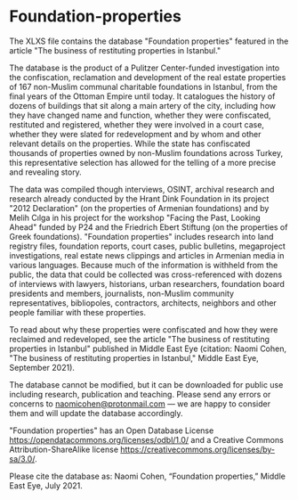 # Foundation-properties

The XLXS file contains the database "Foundation properties" featured in the article "The business of restituting properties in Istanbul."

The database is the product of a Pulitzer Center-funded investigation into the confiscation, reclamation and development of the real estate properties of 167 non-Muslim communal charitable foundations in Istanbul, from the final years of the Ottoman Empire until today. It catalogues the history of dozens of buildings that sit along a main artery of the city, including how they have changed name and function, whether they were confiscated, restituted and registered, whether they were involved in a court case, whether they were slated for redevelopment and by whom and other relevant details on the properties. While the state has confiscated thousands of properties owned by non-Muslim foundations across Turkey, this representative selection has allowed for the telling of a more precise and revealing story. 

The data was compiled though interviews, OSINT, archival research and research already conducted by the Hrant Dink Foundation in its project "2012 Declaration" (on the properties of Armenian foundations) and by Melih Cılga in his project for the workshop "Facing the Past, Looking Ahead" funded by P24 and the Friedrich Ebert Stiftung (on the properties of Greek foundations). "Foundation properties" includes research into land registry files, foundation reports, court cases, public bulletins, megaproject investigations, real estate news clippings and articles in Armenian media in various languages. Because much of the information is withheld from the public, the data that could be collected was cross-referenced with dozens of interviews with lawyers, historians, urban researchers, foundation board presidents and members, journalists, non-Muslim community representatives, bibliopoles, contractors, architects, neighbors and other people familiar with these properties.

To read about why these properties were confiscated and how they were reclaimed and redeveloped, see the article "The business of restituting properties in Istanbul" published in Middle East Eye (citation: Naomi Cohen, "The business of restituting properties in Istanbul," Middle East Eye, September 2021).

The database cannot be modified, but it can be downloaded for public use including research, publication and teaching. Please send any errors or concerns to naomicohen@protonmail.com — we are happy to consider them and will update the database accordingly.

"Foundation properties" has an Open Database License https://opendatacommons.org/licenses/odbl/1.0/ and a Creative Commons Attribution-ShareAlike license https://creativecommons.org/licenses/by-sa/3.0/.

Please cite the database as: Naomi Cohen, “Foundation properties,” Middle East Eye, July 2021.
